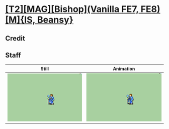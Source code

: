 # [\[T2\]\[MAG\]\[Bishop\]\(Vanilla FE7, FE8\)\[M\]{IS, Beansy}](../)

## Credit


	
## Staff

| Still | Animation |
| :---: | :-------: |
| ![Staff still](./Staff_000.png) | ![Staff animation](./Staff.gif) |
